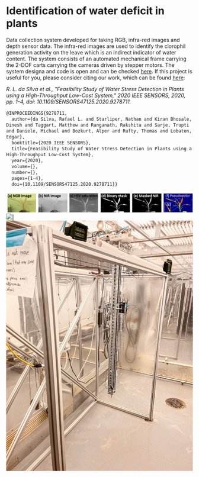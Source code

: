 # Identification of water deficit in plants

Data collection system developed for taking RGB, infra-red images and depth sensor data. The infra-red images are used to identify the clorophil generation activity on the leave which is an indirect indicator of water content. The system consists of an automated mechanical frame carrying the 2-DOF carts carrying the cameras driven by stepper motors. The system designa and code is open and can be checked [here](https://github.com/ARoS-NCSU/PlantPhenotypingPlatform). If this project is useful for you, please consider citing our work, which can be found [here](https://ieeexplore.ieee.org/abstract/document/9278711):

*R. L. da Silva et al., "Feasibility Study of Water Stress Detection in Plants using a High-Throughput Low-Cost System," 2020 IEEE SENSORS, 2020, pp. 1-4, doi: 10.1109/SENSORS47125.2020.9278711.*

```
@INPROCEEDINGS{9278711,
  author={da Silva, Rafael L. and Starliper, Nathan and Kiran Bhosale, Dinesh and Taggart, Matthew and Ranganath, Rakshita and Sarje, Trupti and Daniele, Michael and Bozkurt, Alper and Rufty, Thomas and Lobaton, Edgar},
  booktitle={2020 IEEE SENSORS}, 
  title={Feasibility Study of Water Stress Detection in Plants using a High-Throughput Low-Cost System}, 
  year={2020},
  volume={},
  number={},
  pages={1-4},
  doi={10.1109/SENSORS47125.2020.9278711}}
```
![](https://github.com/rafa-coding-projects/agtech_water_mgmt/blob/main/pics/image_proc.png)
![](https://github.com/rafa-coding-projects/agtech_water_mgmt/blob/main/pics/PDC_full.png=714x960)|![](https://github.com/rafa-coding-projects/agtech_water_mgmt/blob/main/pics/Untitled_Artwork2.jpg)

